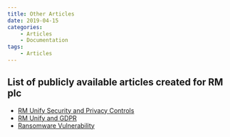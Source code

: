 ```yaml
---
title: Other Articles
date: 2019-04-15 
categories: 
    - Articles
    - Documentation
tags:
    - Articles  
---
```

## List of publicly available articles created for RM plc

* [RM Unify Security and Privacy Controls](https://support.rm.com/TechnicalArticle.asp?cref=TEC5950948&nav=0)
* [RM Unify and GDPR](https://support.rm.com/TechnicalArticle.asp?cref=TEC6229201)
* [Ransomware Vulnerability](https://support.rm.com/NewsAndAlerts.asp?cref=NWS5073225)
